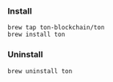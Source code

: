 ### Install
```
brew tap ton-blockchain/ton
brew install ton
```

### Uninstall
```
brew uninstall ton
```
